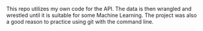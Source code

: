 This repo utilizes my own code for the API. The data is then wrangled and wrestled until it is suitable for some Machine Learning.
The project was also a good reason to practice using git with the command line.
